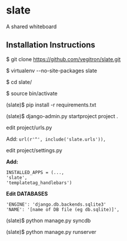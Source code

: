 slate
=====

A shared whiteboard

Installation Instructions
-------------------------

$ git clone https://github.com/vegitron/slate.git

$ virtualenv --no-site-packages slate

$ cd slate/

$ source bin/activate

(slate)$ pip install -r requirements.txt

(slate)$ django-admin.py startproject project .

edit project/urls.py

Add: `url(r'^', include('slate.urls')),`

edit project/settings.py

**Add:**

    INSTALLED_APPS = (..., 
    'slate',
    'templatetag_handlebars')
**Edit DATABASES**

    'ENGINE': 'django.db.backends.sqlite3'
    'NAME': '[name of DB file (eg db.sqlite)]',

(slate)$ python manage.py syncdb

(slate)$ python manage.py runserver
